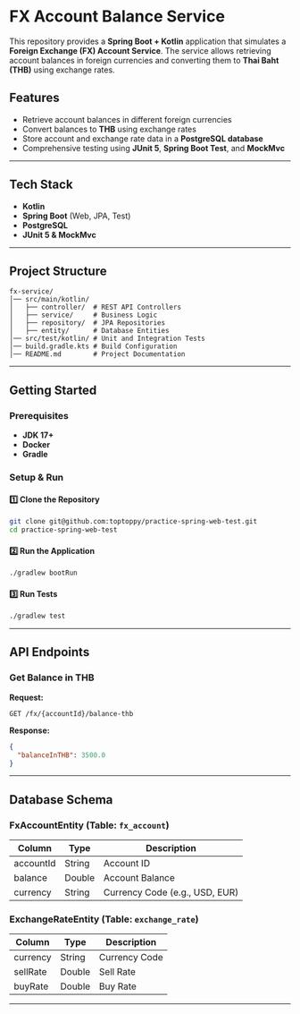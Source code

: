 # FX Account Balance Service

This repository provides a **Spring Boot + Kotlin** application that simulates a **Foreign Exchange (FX) Account Service**. 
The service allows retrieving account balances in foreign currencies and converting them to **Thai Baht (THB)** using exchange rates.

## Features

- Retrieve account balances in different foreign currencies
- Convert balances to **THB** using exchange rates
- Store account and exchange rate data in a **PostgreSQL database**
- Comprehensive testing using **JUnit 5**, **Spring Boot Test**, and **MockMvc**

---

## Tech Stack

- **Kotlin**
- **Spring Boot** (Web, JPA, Test)
- **PostgreSQL**
- **JUnit 5 & MockMvc**

---

## Project Structure

```
fx-service/
│── src/main/kotlin/
│   ├── controller/  # REST API Controllers
│   ├── service/     # Business Logic
│   ├── repository/  # JPA Repositories
│   ├── entity/      # Database Entities
│── src/test/kotlin/ # Unit and Integration Tests
│── build.gradle.kts # Build Configuration
│── README.md        # Project Documentation
```

---

## Getting Started

### Prerequisites

- **JDK 17+**
- **Docker**
- **Gradle**

### Setup & Run

#### 1️⃣ Clone the Repository

```sh
git clone git@github.com:toptoppy/practice-spring-web-test.git
cd practice-spring-web-test
```

#### 2️⃣ Run the Application

```sh
./gradlew bootRun
```

#### 3️⃣ Run Tests

```sh
./gradlew test
```

---

## API Endpoints

### Get Balance in THB

**Request:**

```http
GET /fx/{accountId}/balance-thb
```

**Response:**

```json
{
  "balanceInTHB": 3500.0
}
```

---

## Database Schema

### **FxAccountEntity** (Table: `fx_account`)

| Column    | Type   | Description                    |
| --------- | ------ | ------------------------------ |
| accountId | String | Account ID                     |
| balance   | Double | Account Balance                |
| currency  | String | Currency Code (e.g., USD, EUR) |

### **ExchangeRateEntity** (Table: `exchange_rate`)

| Column   | Type   | Description   |
| -------- | ------ | ------------- |
| currency | String | Currency Code |
| sellRate | Double | Sell Rate     |
| buyRate  | Double | Buy Rate      |

---

